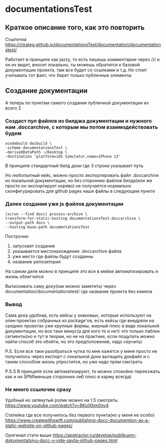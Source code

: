 # documentationsTest

## Краткое описание того, как это повторить

Ссылочка https://ctrateg.github.io/documentationsTest/documentation/documentationstest/

Работает в принципе как jazzy, то есть пишешь комментарии через /// и он их видит, вносит локально, ты можешь обратится к базовой документации проекта, там все будет со ссылками и т.д. 
Но стоит учитывать тот факт, что берет только публичные элементы 

## Создание документации

А теперь по пунктам самого создания публичной документации их всего 2

### Создаст пул файлов из билджа документации и нужного нам .doccarchive, с которым мы потом взаимодействовать будем 

```
xcodebuild docbuild \                 
-scheme documentationsTest \                                 
-derivedDataPath ~/Desktop \
-destination 'platform=iOS Simulator,name=iPhone 13' 
```

В принципе стандартный билд доки где 3 строка указывает путь

Но любопытный кейс, можно просто экспортировать файл .doccarchive из локальной документации, но без сторонних файлов билда(или же просто он экспортирует коряво) не получается нормально сконфигурировать для github pages наши файлы в следующем пункте 

### Далее создания уже js файлов документации

``` 
(xcrun --find docc) process-archive \
transform-for-static-hosting documentationsTest.doccarchive \
--output-path docs \
--hosting-base-path documentationsTest 
```

Построчно
1) запускает создание
2) указывается местонахождение .doccarchive файла 
3) уже место где файлы будут созданны
4) название репозитория

На самом деле можно в принципе это все в мейке автоматизировать и жизнь облегчится

Вытаскивать саму доку(как можно заметить) через documentation/documentationstest/ где название проекта без кэмела

### Вывод 

Сама дока удобнаа, есть кейсы у знакомых, которые используют на опен проектах собранных из package'ов, есть кейсы где внедряли на средних проектах уже крупные фирмы, жирный плюс в виде локальной документации, но все таки минус(а для кого то и нет) что только паблик сегменты(но и тут в теории, но не на практике, если пощупать можно найти способ это обойти, но это предположение, надо серчить)

P.S. Если все таки разобраться чутка то мне кажется у меня просто не получилось через експорт с локальной доки вытащить докфайл и с таким способом жизнь упростится, но уже надо прям смотреть

P.S.S В принципе если автоматизируют, то можно спокойно переезжать как и на SPM(меньше сторонних либ плюс в карму всегда)

### Не много ссылочек сразу

Удобный но затянутый ролик можно на 1.5 смотреть:
https://www.youtube.com/watch?v=8KoIXbm0nv4

Статейка где все получилось без первого пункта(но у меня не особо)
https://www.createwithswift.com/publishing-docc-documention-as-a-static-website-on-github-pages/

Оригинал стати выше
https://apptractor.ru/develop/publikuem-dokumentatsiyu-docc-v-vide-sayta-github-pages.html
